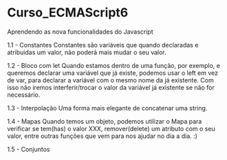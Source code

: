 # Curso_ECMAScript6
Aprendendo as nova funcionalidades do Javascript

1.1 - Constantes
    Constantes são variáveis que quando declaradas e atribuidas um valor, não poderá mais mudar o seu valor.

1.2 - Bloco com let
    Quando estamos dentro de uma função, por exemplo, e queremos declarar uma variável que já existe, podemos usar o left em vez de var, para
    declarar a variável com o mesmo nome da já existente. Com isso não iremos interferir/trocar o valor da variável já existente se não for necessário.

1.3 - Interpolação
    Uma forma mais elegante de concatenar uma string.

1.4 - Mapas
    Quando temos um objeto, podemos utilizar o Mapa para verificar se tem(has) o valor XXX, remover(delete) um atributo com o seu valor, entre outras funções que vem para nos ajudar no dia a dia. :)

1.5 - Conjuntos
    